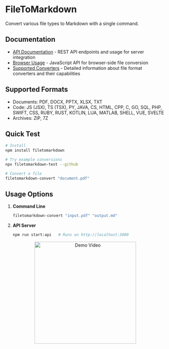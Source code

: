 # FileToMarkdown

Convert various file types to Markdown with a single command.

## Documentation
- [API Documentation](docs/API.md) - REST API endpoints and usage for server integration
- [Browser Usage](docs/BROWSER.md) - JavaScript API for browser-side file conversion
- [Supported Converters](docs/CONVERTERS.md) - Detailed information about file format converters and their capabilities

## Supported Formats
- Documents: PDF, DOCX, PPTX, XLSX, TXT
- Code: JS (JSX), TS (TSX), PY, JAVA, CS, HTML, CPP, C, GO, SQL, PHP, SWIFT, CSS, RUBY,
        RUST, KOTLIN, LUA, MATLAB, SHELL, VUE, SVELTE
- Archives: ZIP, 7Z

## Quick Test
```bash
# Install
npm install filetomarkdown

# Try example conversions
npx filetomarkdown-test --github

# Convert a file
filetomarkdown-convert "document.pdf"
```

## Usage Options
1. **Command Line**
   ```bash
   filetomarkdown-convert "input.pdf" "output.md"
   ```

2. **API Server**
   ```bash
   npm run start:api   # Runs on http://localhost:3000
   ```
<div align="center">
  <a href="https://youtu.be/UkGT3DDPTGI">
    <img src="https://img.youtube.com/vi/UkGT3DDPTGI/mqdefault.jpg" width="320" alt="Demo Video" />
  </a>
</div>